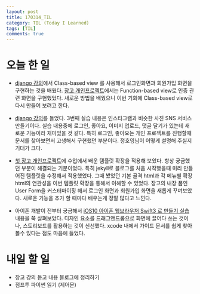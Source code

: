 ```yaml
---
layout: post
title: 170314_TIL
category: TIL (Today I Learned)
tags: [TIL]
comments: true
---
```

# 오늘 한 일
- [django 강의](https://www.inflearn.com/course/django-%ED%8C%8C%EC%9D%B4%EC%8D%AC-%EC%9E%A5%EA%B3%A0-%EA%B0%95%EC%A2%8C/)에서 Class-based view 를 사용해서 로그인화면과 회원가입 화면을 구현하는 것을 배웠다. [장고 개인프로젝트](http://siwabada.pythonanywhere.com/)에서는 Function-based view로 인증 관련 화면을 구현했었다. 새로운 방법을 배웠으니 이번 기회에 Class-based view로 다시 만들어 보려고 한다.





- [django 강의](https://www.inflearn.com/course/django-%ED%8C%8C%EC%9D%B4%EC%8D%AC-%EC%9E%A5%EA%B3%A0-%EA%B0%95%EC%A2%8C/)를 들었다. 3번째 실습 내용은 인스타그램과 비슷한 사진 SNS 서비스 만들기이다. 실습 내용중에 로그인, 좋아요, 이미지 업로드, 댓글 달기가 있는데 새로운 기능이라 재미있을 것 같다. 특히 로그인, 좋아요는 개인 프로젝트를 진행할때 문서를 찾아보면서 고생해서 구현했던 부분이다. 정호영님이 어떻게 설명해 주실지 기대가 크다.
- [첫 장고 개인프로젝트](http://siwabada.pythonanywhere.com/)에 수업에서 배운 탬플릿 확장을 적용해 보았다. 항상 궁금했던 부분이 해결되는 기분이었다. 특히 jekyll로 블로그를 처음 시작했을때 미리 만들어진 템플릿을 수정해서 적용했었다. 그때 봤었던 기본 골격 html과 각 메뉴별 확장 html의 연관성을 이번 템플릿 확장을 통해서 이해할 수 있었다.
장고의 내장 폼인 User Form을 커스터마이징 해서 로그인 화면과 회원가입 화면을 새롭게 꾸며보았다. 새로운 기능을 추가 할 때마다 배우는게 정말 많다고 느낀다.
- 아이폰 개발이 전부터 궁금해서 [iOS10 아이폰 웹브라우저 Swift3 로 만들기 실습](https://www.inflearn.com/course/swift-ios9-%EC%95%84%EC%9D%B4%ED%8F%B0-%EC%9B%B9%EB%B8%8C%EB%9D%BC%EC%9A%B0%EC%A0%80-%EB%A7%8C%EB%93%A4%EA%B8%B0/) 내용을 쭉 살펴보았다. 디자인 요소를 드래그앤드롭으로 화면에 끌어다 쓰는 것이나, 스토리보드를 활용하는 것이 신선했다. xcode 내에서 가이드 문서를 쉽게 찾아볼수 있다는 점도 마음에 들었다.

# 내일 할 일
- 장고 강의 듣고 내용 블로그에 정리하기
- 점프투 파이썬 읽기 (제어문)

